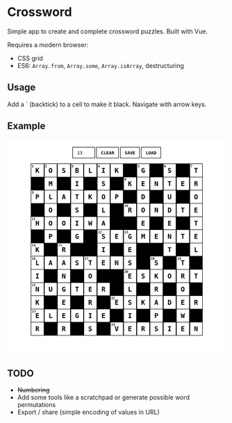 # Crossword

Simple app to create and complete crossword puzzles. Built with Vue.

Requires a modern browser:

- CSS grid
- ES6: `Array.from`, `Array.some`, `Array.isArray`, destructuring

## Usage

Add a \` (backtick) to a cell to make it black.
Navigate with arrow keys.

## Example

![Example](blokraai.png)

## TODO

- ~~Numbering~~
- Add some tools like a scratchpad or generate possible word permutations
- Export / share (simple encoding of values in URL)